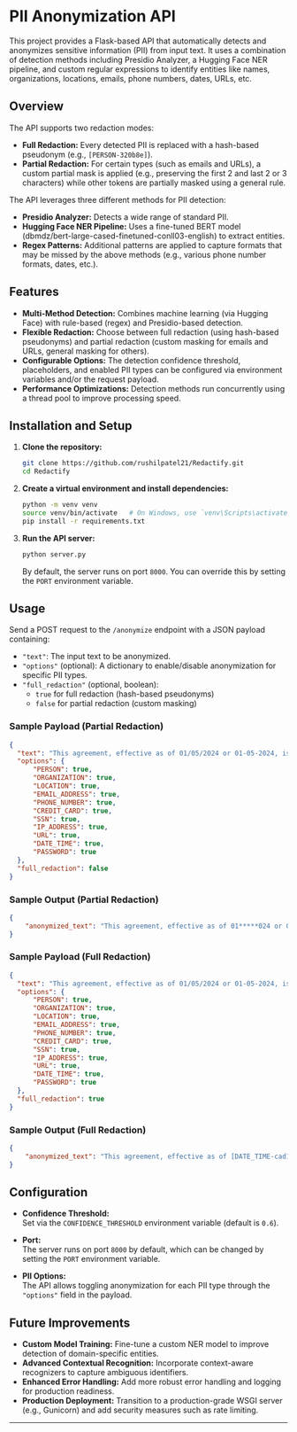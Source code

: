 # PII Anonymization API

This project provides a Flask-based API that automatically detects and anonymizes sensitive information (PII) from input text. It uses a combination of detection methods including Presidio Analyzer, a Hugging Face NER pipeline, and custom regular expressions to identify entities like names, organizations, locations, emails, phone numbers, dates, URLs, etc.

## Overview

The API supports two redaction modes:
- **Full Redaction:** Every detected PII is replaced with a hash-based pseudonym (e.g., `[PERSON-320b8e]`).
- **Partial Redaction:** For certain types (such as emails and URLs), a custom partial mask is applied (e.g., preserving the first 2 and last 2 or 3 characters) while other tokens are partially masked using a general rule.

The API leverages three different methods for PII detection:
- **Presidio Analyzer:** Detects a wide range of standard PII.
- **Hugging Face NER Pipeline:** Uses a fine-tuned BERT model (dbmdz/bert-large-cased-finetuned-conll03-english) to extract entities.
- **Regex Patterns:** Additional patterns are applied to capture formats that may be missed by the above methods (e.g., various phone number formats, dates, etc.).

## Features

- **Multi-Method Detection:** Combines machine learning (via Hugging Face) with rule-based (regex) and Presidio-based detection.
- **Flexible Redaction:** Choose between full redaction (using hash-based pseudonyms) and partial redaction (custom masking for emails and URLs, general masking for others).
- **Configurable Options:** The detection confidence threshold, placeholders, and enabled PII types can be configured via environment variables and/or the request payload.
- **Performance Optimizations:** Detection methods run concurrently using a thread pool to improve processing speed.

## Installation and Setup

1. **Clone the repository:**

   ```bash
   git clone https://github.com/rushilpatel21/Redactify.git
   cd Redactify
   ```

2. **Create a virtual environment and install dependencies:**

   ```bash
   python -m venv venv
   source venv/bin/activate   # On Windows, use `venv\Scripts\activate`
   pip install -r requirements.txt
   ```

3. **Run the API server:**

   ```bash
   python server.py
   ```

   By default, the server runs on port `8000`. You can override this by setting the `PORT` environment variable.

## Usage

Send a POST request to the `/anonymize` endpoint with a JSON payload containing:
- `"text"`: The input text to be anonymized.
- `"options"` (optional): A dictionary to enable/disable anonymization for specific PII types.
- `"full_redaction"` (optional, boolean):  
  - `true` for full redaction (hash-based pseudonyms)  
  - `false` for partial redaction (custom masking)

### Sample Payload (Partial Redaction)

```json
{
  "text": "This agreement, effective as of 01/05/2024 or 01-05-2024, is made between Generic & Associates (contact email: john.doe@example.com, phone: 555-123-4567) and the Client, Mr. John Smith (SSN: 123-45-6789, email: j.smith@example.net or info.other@example.net or my Example University mail xx123456@example.edu, phone: 987-654-3210 and 12345-67890). My roll number is 22BCE308. Visit https://www.linkedin.com/in/johnsmith and https://github.com/johnsmith for more info.",
  "options": {
      "PERSON": true,
      "ORGANIZATION": true,
      "LOCATION": true,
      "EMAIL_ADDRESS": true,
      "PHONE_NUMBER": true,
      "CREDIT_CARD": true,
      "SSN": true,
      "IP_ADDRESS": true,
      "URL": true,
      "DATE_TIME": true,
      "PASSWORD": true
  },
  "full_redaction": false
}

```

### Sample Output (Partial Redaction)

```json
{
    "anonymized_text": "This agreement, effective as of 01*****024 or 01*****024, is made between Ge***************tes (contact email: jo****oe@*******.com, phone: 55*******567) and the Client, Mr. Jo*****ith (SSN: 12******789, email: j.***th@*******.net or in******er@*******.net or my Ex*************ity mail xx****56@*******.edu, phone: 98*******210 and 12******890). My roll number is 22***308. Visit https://***.li***din.***/in/jo****ith and https://gi*hub.***/jo****ith for more info."
}
```

### Sample Payload (Full Redaction)

```json
{
  "text": "This agreement, effective as of 01/05/2024 or 01-05-2024, is made between Generic & Associates (contact email: john.doe@example.com, phone: 555-123-4567) and the Client, Mr. John Smith (SSN: 123-45-6789, email: j.smith@example.net or info.other@example.net or my Example University mail xx123456@example.edu, phone: 987-654-3210 and 12345-67890). My roll number is 22BCE308. Visit https://www.linkedin.com/in/johnsmith and https://github.com/johnsmith for more info.",
  "options": {
      "PERSON": true,
      "ORGANIZATION": true,
      "LOCATION": true,
      "EMAIL_ADDRESS": true,
      "PHONE_NUMBER": true,
      "CREDIT_CARD": true,
      "SSN": true,
      "IP_ADDRESS": true,
      "URL": true,
      "DATE_TIME": true,
      "PASSWORD": true
  },
  "full_redaction": true
}
```

### Sample Output (Full Redaction)

```json
{
    "anonymized_text": "This agreement, effective as of [DATE_TIME-cad1e6] or [DATE_TIME-0c0a3a], is made between [ORGANIZATION-0458a5] (contact email: [EMAIL_ADDRESS-8eb1b5], phone: [PHONE_NUMBER-ca71de]) and the Client, Mr. [PERSON-611732] (SSN: [SSN-1e8748], email: [EMAIL_ADDRESS-75fb49] or [EMAIL_ADDRESS-8cb50b] or my [ORGANIZATION-a75ee3] mail [EMAIL_ADDRESS-2c1b67], phone: [UK_NHS-607d40] and [PHONE_NUMBER-d32fe4]). My roll number is [ROLL_NUMBER-9c5d7c]. Visit [URL-b1cc0b] and [URL-b01233] for more info."
}
```


## Configuration

- **Confidence Threshold:**  
  Set via the `CONFIDENCE_THRESHOLD` environment variable (default is `0.6`).

- **Port:**  
  The server runs on port `8000` by default, which can be changed by setting the `PORT` environment variable.

- **PII Options:**  
  The API allows toggling anonymization for each PII type through the `"options"` field in the payload.

## Future Improvements

- **Custom Model Training:** Fine-tune a custom NER model to improve detection of domain-specific entities.
- **Advanced Contextual Recognition:** Incorporate context-aware recognizers to capture ambiguous identifiers.
- **Enhanced Error Handling:** Add more robust error handling and logging for production readiness.
- **Production Deployment:** Transition to a production-grade WSGI server (e.g., Gunicorn) and add security measures such as rate limiting.

---

